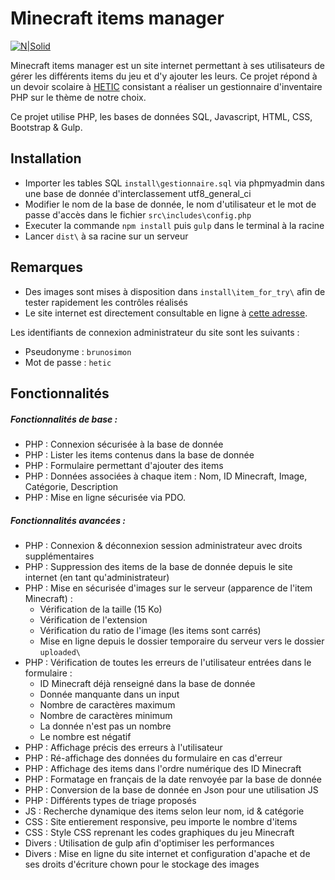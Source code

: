 # Minecraft items manager
[![N|Solid](http://image.noelshack.com/fichiers/2017/09/1488649702-minecraft-items.gif)](https://www.simonlucas.fr/web/item_manager/)

Minecraft items manager est un site internet permettant à ses utilisateurs de gérer les différents items du jeu et d'y ajouter les leurs. Ce projet répond à un devoir scolaire à [HETIC](https://hetic.net/) consistant a réaliser un gestionnaire d'inventaire PHP sur le thème de notre choix.

Ce projet utilise PHP, les bases de données SQL, Javascript, HTML, CSS, Bootstrap & Gulp.

## Installation

- Importer les tables SQL `install\gestionnaire.sql` via phpmyadmin dans une base de donnée d'interclassement utf8_general_ci
- Modifier le nom de la base de donnée, le nom d'utilisateur et le mot de passe d'accès dans le fichier `src\includes\config.php`
- Executer la commande `npm install` puis `gulp` dans le terminal à la racine
- Lancer `dist\` à sa racine sur un serveur

## Remarques
* Des images sont mises à disposition dans `install\item_for_try\` afin de tester rapidement les contrôles réalisés
* Le site internet est directement consultable en ligne à [cette adresse](https://www.simonlucas.fr/web/item_manager/).

Les identifiants de connexion administrateur du site sont les suivants :
- Pseudonyme : `brunosimon`
- Mot de passe : `hetic`

## Fonctionnalités

##### Fonctionnalités de base :
* PHP : Connexion sécurisée à la base de donnée
* PHP : Lister les items contenus dans la base de donnée
* PHP : Formulaire permettant d'ajouter des items
* PHP : Données associées à chaque item : Nom, ID Minecraft, Image, Catégorie, Description
* PHP : Mise en ligne sécurisée via PDO.

##### Fonctionnalités avancées :
* PHP : Connexion & déconnexion session administrateur avec droits supplémentaires
* PHP : Suppression des items de la base de donnée depuis le site internet (en tant qu'administrateur)
* PHP : Mise en sécurisée d'images sur le serveur (apparence de l'item Minecraft) :
    * Vérification de la taille (15 Ko)
    * Vérification de l'extension
    * Vérification du ratio de l'image (les items sont carrés)
    * Mise en ligne depuis le dossier temporaire du serveur vers le dossier `uploaded\`
* PHP : Vérification de toutes les erreurs de l'utilisateur entrées dans le formulaire :
    * ID Minecraft déjà renseigné dans la base de donnée
    * Donnée manquante dans un input
    * Nombre de caractères maximum
    * Nombre de caractères minimum
    * La donnée n'est pas un nombre
    * Le nombre est négatif
* PHP : Affichage précis des erreurs à l'utilisateur
* PHP : Ré-affichage des données du formulaire en cas d'erreur
* PHP : Affichage des items dans l'ordre numérique des ID Minecraft
* PHP : Formatage en français de la date renvoyée par la base de donnée
* PHP : Conversion de la base de donnée en Json pour une utilisation JS
* PHP : Différents types de triage proposés
* JS : Recherche dynamique des items selon leur nom, id & catégorie
* CSS : Site entierement responsive, peu importe le nombre d'items
* CSS : Style CSS reprenant les codes graphiques du jeu Minecraft
* Divers : Utilisation de gulp afin d'optimiser les performances
* Divers : Mise en ligne du site internet et configuration d'apache et de ses droits d'écriture chown pour le stockage des images